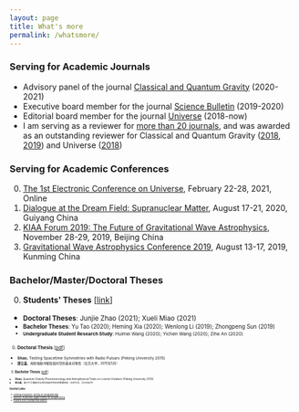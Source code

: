 ```yaml
---
layout: page
title: What's more
permalink: /whatsmore/
---
```


### Serving for Academic Journals

- Advisory panel of the journal [Classical and Quantum Gravity](https://iopscience.iop.org/journal/0264-9381/page/Advisory%20Panel) (2020-2021)
- Executive board member for the journal [Science Bulletin](https://www.journals.elsevier.com/science-bulletin) (2019-2020)
- Editorial board member for the journal [Universe](http://www.mdpi.com/journal/universe) (2018-now)
- I am serving as a reviewer for [more than 20 journals](/docs/journal), and was awarded as an outstanding reviewer for Classical and Quantum Gravity ([2018](/docs/CQG2018.pdf), [2019](/docs/CQG2019.pdf)) and Universe ([2018](/docs/Universe2018.pdf))

### Serving for Academic Conferences

0. [The 1st Electronic Conference on Universe](https://sciforum.net/conference/ECU2021), February 22-28, 2021, Online
0. [Dialogue at the Dream Field: Supranuclear Matter](http://www.phy.pku.edu.cn/~FPS/ddf/), August 17-21, 2020, Guiyang China
0. [KIAA Forum 2019: The Future of Gravitational Wave Astrophysics](http://kiaa.pku.edu.cn/astroforum19/), November 28-29, 2019, Beijing China
0. [Gravitational Wave Astrophysics Conference 2019](http://3rd-gw-astro.csp.escience.cn/dct/page/65559), August 13-17, 2019, Kunming China

### Bachelor/Master/Doctoral Theses

0. **Students' Theses** [[link](https://friendshao.github.io/docs/theses)]
  - <small>**Doctoral Theses**: Junjie Zhao (2021); Xueli Miao (2021)
  - <small>**Bachelor Theses**: Yu Tao (2020); Heming Xia (2020); Wenlong Li (2019); Zhongpeng Sun (2019)
  - <small>**Undergraduate Student Research Study**: Huimei Wang (2020); Yichen Wang (2020); Zihe An (2020)
0. **Doctoral Thesis** [[pdf](https://friendshao.github.io/docs/phd_thesis.pdf)]
  - <small> **Shao**, Testing Spacetime Symmetries with Radio Pulsars (Peking University 2015)
  - <small>**邵立晶**，用射电脉冲星检验时空的基本对称性（北京大学，2015年5月）
0. **Bachelor Thesis** [[pdf](https://friendshao.github.io/docs/bachelor_thesis.pdf)]
  - <small>**Shao**, Quantum Gravity Phenomenology and Astrophysical Tests on Lorentz Violation (Peking University 2010)
  - <small>**邵立晶**，量子引力唯象学与洛伦兹破坏的天体物理检验（北京大学，2010年6月）

### Useful Links

0. [General Purposes: mostly on programming](/docs/website-general)
0. [Specific Purposes: again mostly on programming](/docs/website-specific)
0. [Pulsars and Gravitational Waves](/docs/website-psr-gw)

<!--

### References for Research Topics

I keep updating [an incomplete list of references](/docs/references) for easy
use by my group members. Please don't tell me if your favorite papers or books
are not included, because,
- this list is never supposed to be complete and,
- I am still reading your papers/books!

### Events

- Google calendar embeded

<iframe src="https://calendar.google.com/calendar/embed?height=600&amp;wkst=2&amp;bgcolor=%23ffffff&amp;ctz=Asia%2FShanghai&amp;src=cnZhNzZnMDdqYzA5YzVraTBmYzdibTN0M2dAZ3JvdXAuY2FsZW5kYXIuZ29vZ2xlLmNvbQ&amp;color=%23009688&amp;showTitle=0&amp;showPrint=0" style="border-width:0" width="800" height="600" frameborder="0" scrolling="no"></iframe>

-->
